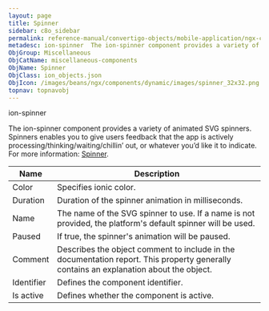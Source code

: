 ```yaml
---
layout: page
title: Spinner
sidebar: c8o_sidebar
permalink: reference-manual/convertigo-objects/mobile-application/ngx-components/miscellaneous-components/spinner/
metadesc: ion-spinner  The ion-spinner component provides a variety of animated SVG spinners. Spinners enables you to give users feedback that the app is active
ObjGroup: Miscellaneous
ObjCatName: miscellaneous-components
ObjName: Spinner
ObjClass: ion_objects.json
ObjIcon: /images/beans/ngx/components/dynamic/images/spinner_32x32.png
topnav: topnavobj
---
```

ion-spinner<br/>

 The ion-spinner component provides a variety of animated SVG spinners. Spinners enables you to give users feedback that the app is actively processing/thinking/waiting/chillin’ out, or whatever you’d like it to indicate.<br/>
 For more information: <a href='https://ionicframework.com/docs/api/spinner'>Spinner</a>.

Name | Description 
--- | ---
Color | Specifies ionic color.
Duration | Duration of the spinner animation in milliseconds.
Name | The name of the SVG spinner to use. If a name is not provided, the platform's default spinner will be used.
Paused | If true, the spinner's animation will be paused.
Comment | Describes the object comment to include in the documentation report.  This property generally contains an explanation about the object. 
Identifier | Defines the component identifier.  
Is active | Defines whether the component is active. 

